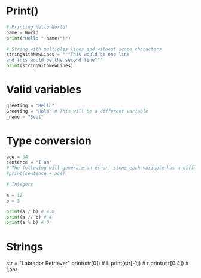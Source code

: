 # Print()

```python
# Printing Hello World!
name = World
print("Hello "+name+"!")

# String with multiples lines and without scape characters
stringWithNewLines = """This would be one line
and this would be the second line"""
print(stringWithNewLines)
```

# Valid variables

```python
greeting = "Hello"
Greeting = "Hola" # This will be a different variable
_name = "Scot"
```

# Type conversion

```python
age = 54
sentence = "I am"
# The following will generate an error, sicne each variable has a different datatype
#print(sentence + age)

# Integers

a = 12
b = 3

print(a / b) # 4.0
print(a // b) # 4
print(a % b) # 0
```

# Strings

str = "Labrador Retriever"
print(str[0])    #    L
print(str[-1])   #    r
print(str[0:4])  #    Labr


